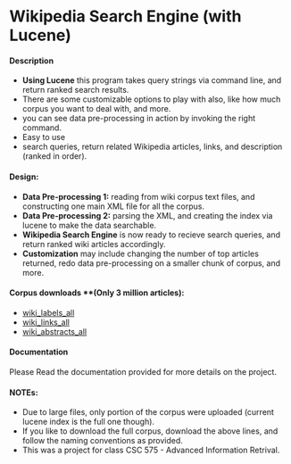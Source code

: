Wikipedia Search Engine (with Lucene)
=====================================

#### Description
- **Using Lucene** this program takes query strings via command line, and return ranked search results.
- There are some customizable options to play with also, like how much corpus you want to deal with, and more.
- you can see data pre-processing in action by invoking the right command.
- Easy to use
- search queries, return related Wikipedia articles, links, and description (ranked in order).

#### Design:
- **Data Pre-processing 1:** reading from wiki corpus text files, and constructing one main XML file for all the corpus. 
- **Data Pre-processing 2:** parsing the XML, and creating the index via lucene to make the data searchable.
- **Wikipedia Search Engine** is now ready to recieve search queries, and return ranked wiki articles accordingly.
- **Customization** may include changing the number of top articles returned, redo data pre-processing on a smaller chunk of corpus, and more.

#### Corpus downloads **(Only 3 million articles):
- [wiki_labels_all](http://downloads.dbpedia.org/3.3/en/articles_label_en.nt.bz2)
- [wiki_links_all](http://downloads.dbpedia.org/3.3/en/wikipage_en.csv.bz2)
- [wiki_abstracts_all](http://downloads.dbpedia.org/3.3/en/shortabstract_en.nt.bz2)

#### Documentation
Please Read the documentation provided for more details on the project.

#### NOTEs:
- Due to large files, only portion of the corpus were uploaded (current lucene index is the full one though).
- If you like to download the full corpus, download the above lines, and follow the naming conventions as provided.
- This was a project for class CSC 575 - Advanced Information Retrival.